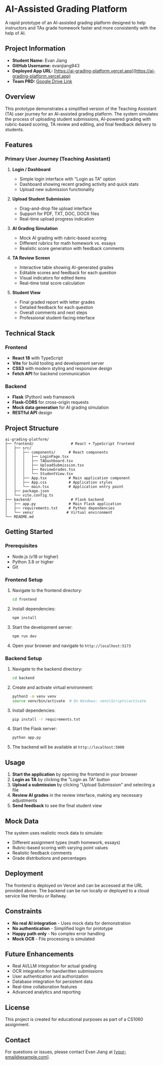# AI-Assisted Grading Platform

A rapid prototype of an AI-assisted grading platform designed to help instructors and TAs grade homework faster and more consistently with the help of AI.

## Project Information

- **Student Name:** Evan Jiang
- **GitHub Username:** evanjiang943
- **Deployed App URL:** [https://ai-grading-platform.vercel.app](https://ai-grading-platform.vercel.app)
- **Team PRD:** [Google Drive Link](https://drive.google.com/drive/folders/your-prd-link-here)

## Overview

This prototype demonstrates a simplified version of the Teaching Assistant (TA) user journey for an AI-assisted grading platform. The system simulates the process of uploading student submissions, AI-powered grading with rubric-based scoring, TA review and editing, and final feedback delivery to students.

## Features

### Primary User Journey (Teaching Assistant)

1. **Login / Dashboard**
   - Simple login interface with "Login as TA" option
   - Dashboard showing recent grading activity and quick stats
   - Upload new submission functionality

2. **Upload Student Submission**
   - Drag-and-drop file upload interface
   - Support for PDF, TXT, DOC, DOCX files
   - Real-time upload progress indication

3. **AI Grading Simulation**
   - Mock AI grading with rubric-based scoring
   - Different rubrics for math homework vs. essays
   - Realistic score generation with feedback comments

4. **TA Review Screen**
   - Interactive table showing AI-generated grades
   - Editable scores and feedback for each question
   - Visual indicators for edited items
   - Real-time total score calculation

5. **Student View**
   - Final graded report with letter grades
   - Detailed feedback for each question
   - Overall comments and next steps
   - Professional student-facing interface

## Technical Stack

### Frontend
- **React 18** with TypeScript
- **Vite** for build tooling and development server
- **CSS3** with modern styling and responsive design
- **Fetch API** for backend communication

### Backend
- **Flask** (Python) web framework
- **Flask-CORS** for cross-origin requests
- **Mock data generation** for AI grading simulation
- **RESTful API** design

## Project Structure

```
ai-grading-platform/
├── frontend/                 # React + TypeScript frontend
│   ├── src/
│   │   ├── components/      # React components
│   │   │   ├── LoginPage.tsx
│   │   │   ├── TADashboard.tsx
│   │   │   ├── UploadSubmission.tsx
│   │   │   ├── ReviewGrades.tsx
│   │   │   └── StudentView.tsx
│   │   ├── App.tsx          # Main application component
│   │   ├── App.css          # Application styles
│   │   └── main.tsx         # Application entry point
│   ├── package.json
│   └── vite.config.ts
├── backend/                  # Flask backend
│   ├── app.py               # Main Flask application
│   ├── requirements.txt     # Python dependencies
│   └── venv/               # Virtual environment
└── README.md
```

## Getting Started

### Prerequisites
- Node.js (v18 or higher)
- Python 3.8 or higher
- Git

### Frontend Setup

1. Navigate to the frontend directory:
   ```bash
   cd frontend
   ```

2. Install dependencies:
   ```bash
   npm install
   ```

3. Start the development server:
   ```bash
   npm run dev
   ```

4. Open your browser and navigate to `http://localhost:5173`

### Backend Setup

1. Navigate to the backend directory:
   ```bash
   cd backend
   ```

2. Create and activate virtual environment:
   ```bash
   python3 -m venv venv
   source venv/bin/activate  # On Windows: venv\Scripts\activate
   ```

3. Install dependencies:
   ```bash
   pip install -r requirements.txt
   ```

4. Start the Flask server:
   ```bash
   python app.py
   ```

5. The backend will be available at `http://localhost:5000`

## Usage

1. **Start the application** by opening the frontend in your browser
2. **Login as TA** by clicking the "Login as TA" button
3. **Upload a submission** by clicking "Upload Submission" and selecting a file
4. **Review AI grades** in the review interface, making any necessary adjustments
5. **Send feedback** to see the final student view

## Mock Data

The system uses realistic mock data to simulate:
- Different assignment types (math homework, essays)
- Rubric-based scoring with varying point values
- Realistic feedback comments
- Grade distributions and percentages

## Deployment

The frontend is deployed on Vercel and can be accessed at the URL provided above. The backend can be run locally or deployed to a cloud service like Heroku or Railway.

## Constraints

- **No real AI integration** - Uses mock data for demonstration
- **No authentication** - Simplified login for prototype
- **Happy path only** - No complex error handling
- **Mock OCR** - File processing is simulated

## Future Enhancements

- Real AI/LLM integration for actual grading
- OCR integration for handwritten submissions
- User authentication and authorization
- Database integration for persistent data
- Real-time collaboration features
- Advanced analytics and reporting

## License

This project is created for educational purposes as part of a CS1060 assignment.

## Contact

For questions or issues, please contact Evan Jiang at [your-email@example.com].
